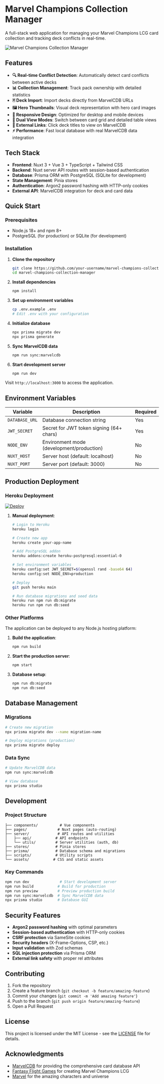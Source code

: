 # Marvel Champions Collection Manager

A full-stack web application for managing your Marvel Champions LCG card collection and tracking deck conflicts in real-time.

![Marvel Champions Collection Manager](https://marvelcdb.com/bundles/cards/01001.png)

## Features

- **🔍 Real-time Conflict Detection**: Automatically detect card conflicts between active decks
- **📊 Collection Management**: Track pack ownership with detailed statistics
- **🃏 Deck Import**: Import decks directly from MarvelCDB URLs
- **🖼️ Hero Thumbnails**: Visual deck representation with hero card images
- **📱 Responsive Design**: Optimized for desktop and mobile devices
- **🔄 Dual View Modes**: Switch between card grid and detailed table views
- **🔗 External Links**: Click deck titles to view on MarvelCDB
- **⚡ Performance**: Fast local database with real MarvelCDB data integration

## Tech Stack

- **Frontend**: Nuxt 3 + Vue 3 + TypeScript + Tailwind CSS
- **Backend**: Nuxt server API routes with session-based authentication
- **Database**: Prisma ORM with PostgreSQL (SQLite for development)
- **State Management**: Pinia stores
- **Authentication**: Argon2 password hashing with HTTP-only cookies
- **External API**: MarvelCDB integration for deck and card data

## Quick Start

### Prerequisites

- Node.js 18+ and npm 8+
- PostgreSQL (for production) or SQLite (for development)

### Installation

1. **Clone the repository**
   ```bash
   git clone https://github.com/your-username/marvel-champions-collection-manager.git
   cd marvel-champions-collection-manager
   ```

2. **Install dependencies**
   ```bash
   npm install
   ```

3. **Set up environment variables**
   ```bash
   cp .env.example .env
   # Edit .env with your configuration
   ```

4. **Initialize database**
   ```bash
   npx prisma migrate dev
   npx prisma generate
   ```

5. **Sync MarvelCDB data**
   ```bash
   npm run sync:marvelcdb
   ```

6. **Start development server**
   ```bash
   npm run dev
   ```

Visit `http://localhost:3000` to access the application.

## Environment Variables

| Variable | Description | Required |
|----------|-------------|----------|
| `DATABASE_URL` | Database connection string | Yes |
| `JWT_SECRET` | Secret for JWT token signing (64+ chars) | Yes |
| `NODE_ENV` | Environment mode (development/production) | No |
| `NUXT_HOST` | Server host (default: localhost) | No |
| `NUXT_PORT` | Server port (default: 3000) | No |

## Production Deployment

### Heroku Deployment

[![Deploy](https://www.herokucdn.com/deploy/button.svg)](https://heroku.com/deploy)

1. **Manual deployment**:
   ```bash
   # Login to Heroku
   heroku login
   
   # Create new app
   heroku create your-app-name
   
   # Add PostgreSQL addon
   heroku addons:create heroku-postgresql:essential-0
   
   # Set environment variables
   heroku config:set JWT_SECRET=$(openssl rand -base64 64)
   heroku config:set NODE_ENV=production
   
   # Deploy
   git push heroku main
   
   # Run database migrations and seed data
   heroku run npm run db:migrate
   heroku run npm run db:seed
   ```

### Other Platforms

The application can be deployed to any Node.js hosting platform:

1. **Build the application**:
   ```bash
   npm run build
   ```

2. **Start the production server**:
   ```bash
   npm start
   ```

3. **Database setup**:
   ```bash
   npm run db:migrate
   npm run db:seed
   ```

## Database Management

### Migrations
```bash
# Create new migration
npx prisma migrate dev --name migration-name

# Deploy migrations (production)
npx prisma migrate deploy
```

### Data Sync
```bash
# Update MarvelCDB data
npm run sync:marvelcdb

# View database
npx prisma studio
```

## Development

### Project Structure
```
├── components/          # Vue components
├── pages/              # Nuxt pages (auto-routing)
├── server/             # API routes and utilities
│   ├── api/           # API endpoints
│   └── utils/         # Server utilities (auth, db)
├── stores/            # Pinia stores
├── prisma/            # Database schema and migrations
├── scripts/           # Utility scripts
└── assets/           # CSS and static assets
```

### Key Commands
```bash
npm run dev              # Start development server
npm run build           # Build for production
npm run preview         # Preview production build
npm run sync:marvelcdb  # Sync MarvelCDB data
npx prisma studio       # Database GUI
```

## Security Features

- **Argon2 password hashing** with optimal parameters
- **Session-based authentication** with HTTP-only cookies
- **CSRF protection** via SameSite cookies
- **Security headers** (X-Frame-Options, CSP, etc.)
- **Input validation** with Zod schemas
- **SQL injection protection** via Prisma ORM
- **External link safety** with proper rel attributes

## Contributing

1. Fork the repository
2. Create a feature branch (`git checkout -b feature/amazing-feature`)
3. Commit your changes (`git commit -m 'Add amazing feature'`)
4. Push to the branch (`git push origin feature/amazing-feature`)
5. Open a Pull Request

## License

This project is licensed under the MIT License - see the [LICENSE](LICENSE) file for details.

## Acknowledgments

- [MarvelCDB](https://marvelcdb.com) for providing the comprehensive card database API
- [Fantasy Flight Games](https://www.fantasyflightgames.com) for creating Marvel Champions LCG
- [Marvel](https://www.marvel.com) for the amazing characters and universe
